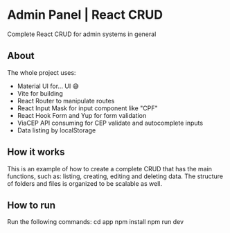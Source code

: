 # Admin Panel | React CRUD
Complete React CRUD for admin systems in general

## About
The whole project uses:
- Material UI for... UI 😅
- Vite for building
- React Router to manipulate routes
- React Input Mask for input component like "CPF"
- React Hook Form and Yup for form validation
- ViaCEP API consuming for CEP validate and autocomplete inputs
- Data listing by localStorage

## How it works
This is an example of how to create a complete CRUD that has the main functions, such as: listing, creating, editing and deleting data. The structure of folders and files is organized to be scalable as well.

## How to run
Run the following commands:
  cd app
  npm install
  npm run dev
